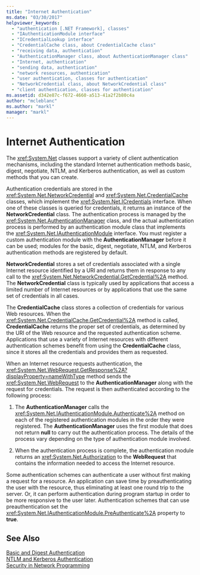 ```yaml
---
title: "Internet Authentication"
ms.date: "03/30/2017"
helpviewer_keywords: 
  - "authentication [.NET Framework], classes"
  - "IAuthenticationModule interface"
  - "ICredentialLookup interface"
  - "CredentialCache class, about CredentialCache class"
  - "receiving data, authentication"
  - "AuthenticationManager class, about AuthenticationManager class"
  - "Internet, authentication"
  - "sending data, authentication"
  - "network resources, authentication"
  - "user authentication, classes for authentication"
  - "NetworkCredential class, about NetworkCredential class"
  - "client authentication, classes for authentication"
ms.assetid: d342e87c-f672-4660-a513-41a2f2b80c4a
author: "mcleblanc"
ms.author: "markl"
manager: "markl"
---
```

# Internet Authentication
The <xref:System.Net> classes support a variety of client authentication mechanisms, including the standard Internet authentication methods basic, digest, negotiate, NTLM, and Kerberos authentication, as well as custom methods that you can create.  
  
 Authentication credentials are stored in the <xref:System.Net.NetworkCredential> and <xref:System.Net.CredentialCache> classes, which implement the <xref:System.Net.ICredentials> interface. When one of these classes is queried for credentials, it returns an instance of the **NetworkCredential** class. The authentication process is managed by the <xref:System.Net.AuthenticationManager> class, and the actual authentication process is performed by an authentication module class that implements the <xref:System.Net.IAuthenticationModule> interface. You must register a custom authentication module with the **AuthenticationManager** before it can be used; modules for the basic, digest, negotiate, NTLM, and Kerberos authentication methods are registered by default.  
  
 **NetworkCredential** stores a set of credentials associated with a single Internet resource identified by a URI and returns them in response to any call to the <xref:System.Net.NetworkCredential.GetCredential%2A> method. The **NetworkCredential** class is typically used by applications that access a limited number of Internet resources or by applications that use the same set of credentials in all cases.  
  
 The **CredentialCache** class stores a collection of credentials for various Web resources. When the <xref:System.Net.CredentialCache.GetCredential%2A> method is called, **CredentialCache** returns the proper set of credentials, as determined by the URI of the Web resource and the requested authentication scheme. Applications that use a variety of Internet resources with different authentication schemes benefit from using the **CredentialCache** class, since it stores all the credentials and provides them as requested.  
  
 When an Internet resource requests authentication, the <xref:System.Net.WebRequest.GetResponse%2A?displayProperty=nameWithType> method sends the <xref:System.Net.WebRequest> to the **AuthenticationManager** along with the request for credentials. The request is then authenticated according to the following process:  
  
1. The **AuthenticationManager** calls the <xref:System.Net.IAuthenticationModule.Authenticate%2A> method on each of the registered authentication modules in the order they were registered. The **AuthenticationManager** uses the first module that does not return **null** to carry out the authentication process. The details of the process vary depending on the type of authentication module involved.  
  
2. When the authentication process is complete, the authentication module returns an <xref:System.Net.Authorization> to the **WebRequest** that contains the information needed to access the Internet resource.  
  
 Some authentication schemes can authenticate a user without first making a request for a resource. An application can save time by preauthenticating the user with the resource, thus eliminating at least one round trip to the server. Or, it can perform authentication during program startup in order to be more responsive to the user later. Authentication schemes that can use preauthentication set the <xref:System.Net.IAuthenticationModule.PreAuthenticate%2A> property to **true**.  
  
## See Also  
 [Basic and Digest Authentication](../../../docs/framework/network-programming/basic-and-digest-authentication.md)  
 [NTLM and Kerberos Authentication](../../../docs/framework/network-programming/ntlm-and-kerberos-authentication.md)  
 [Security in Network Programming](../../../docs/framework/network-programming/security-in-network-programming.md)
